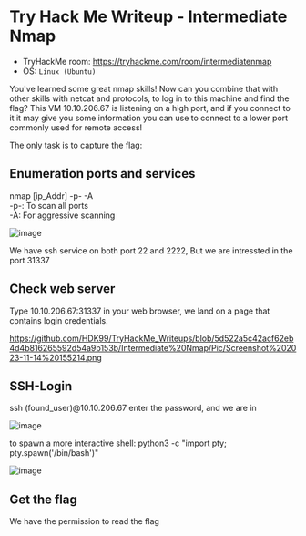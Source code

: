 # Try Hack Me Writeup - Intermediate Nmap
- TryHackMe room: <https://tryhackme.com/room/intermediatenmap>
- OS: `Linux (Ubuntu)`

You've learned some great nmap skills! Now can you combine that with other skills with netcat and protocols, to log in to this machine and find the flag? This VM 10.10.206.67 is listening on a high port, and if you connect to it it may give you some information you can use to connect to a lower port commonly used for remote access!

The only task is to capture the flag:

## Enumeration ports and services 
nmap [ip_Addr] -p- -A<br>
-p-: To scan all ports<br>
-A:  For aggressive scanning

![image](https://github.com/HDK99/TryHackMe_Writeups/assets/105449114/f978a6df-c012-4774-914c-4e1ab008e9d3)


We have ssh service on both port 22 and 2222, But we are intressted in the port 31337

## Check web server
Type 10.10.206.67:31337 in your web browser, we land on a page that contains login credentials. 

https://github.com/HDK99/TryHackMe_Writeups/blob/5d522a5c42acf62eb4d4b816265592d54a9b153b/Intermediate%20Nmap/Pic/Screenshot%202023-11-14%20155214.png

## SSH-Login
ssh (found_user)@10.10.206.67
enter the password, and we are in


![image](https://github.com/HDK99/TryHackMe_Writeups/assets/105449114/4e2ebf89-8c5b-4452-8d0c-a2da27a56958)

to spawn a more interactive shell:
python3 -c "import pty; pty.spawn('/bin/bash')"

![image](https://github.com/HDK99/TryHackMe_Writeups/assets/105449114/db20b410-1f6d-4c77-bda7-7555cf5962a0)
## Get the flag
We have the permission to read the flag
